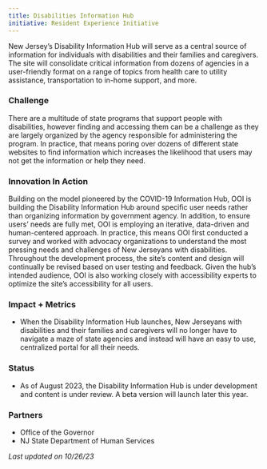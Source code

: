 ```yaml
---
title: Disabilities Information Hub
initiative: Resident Experience Initiative
---
```


New Jersey’s Disability Information Hub will serve as a central source of information for individuals with disabilities and their families and caregivers. The site will consolidate critical information from dozens of agencies in a user-friendly format on a range of topics from health care to utility assistance, transportation to in-home support, and more.

### Challenge

There are a multitude of state programs that support people with disabilities, however finding and accessing them can be a challenge as they are largely organized by the agency responsible for administering the program. In practice, that means poring over dozens of different state websites to find information which increases the likelihood that users may not get the information or help they need.

### Innovation In Action

Building on the model pioneered by the COVID-19 Information Hub, OOI is building the Disability Information Hub around specific user needs rather than organizing information by government agency. In addition, to ensure users’ needs are fully met, OOI is employing an iterative, data-driven and human-centered approach. In practice, this means OOI first conducted a survey and worked with advocacy organizations to understand the most pressing needs and challenges of New Jerseyans with disabilities. Throughout the development process, the site’s content and design will continually be revised based on user testing and feedback. Given the hub’s intended audience, OOI is also working closely with accessibility experts to optimize the site’s accessibility for all users. 

### Impact + Metrics

- When the Disability Information Hub launches, New Jerseyans with disabilities and their families and caregivers will no longer have to navigate a maze of state agencies and instead will have an easy to use, centralized portal for all their needs. 

### Status

- As of August 2023, the Disability Information Hub is under development and content is under review. A beta version will launch later this year. 

### Partners

- Office of the Governor
- NJ State Department of Human Services

*Last updated on 10/26/23*